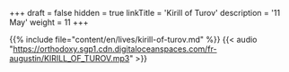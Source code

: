 +++
draft = false
hidden = true
linkTitle = 'Kirill of Turov'
description = '11 May'
weight = 11
+++

{{% include file="content/en/lives/kirill-of-turov.md" %}}
{{< audio "https://orthodoxy.sgp1.cdn.digitaloceanspaces.com/fr-augustin/KIRILL_OF_TUROV.mp3" >}}
